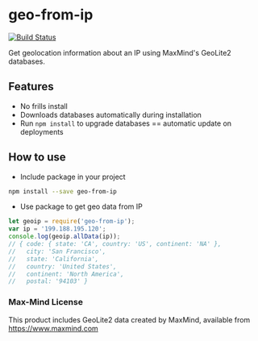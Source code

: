 # geo-from-ip

[![Build Status](https://travis-ci.org/VikramTiwari/geo-from-ip.svg?branch=master)](https://travis-ci.org/VikramTiwari/geo-from-ip)

Get geolocation information about an IP using MaxMind's GeoLite2 databases.

## Features

- No frills install
- Downloads databases automatically during installation
- Run `npm install` to upgrade databases == automatic update on deployments

## How to use

- Include package in your project

```bash
npm install --save geo-from-ip
```

- Use package to get geo data from IP

```javascript
let geoip = require('geo-from-ip');
var ip = '199.188.195.120';
console.log(geoip.allData(ip));
// { code: { state: 'CA', country: 'US', continent: 'NA' },
//   city: 'San Francisco',
//   state: 'California',
//   country: 'United States',
//   continent: 'North America',
//   postal: '94103' }
```

### Max-Mind License

This product includes GeoLite2 data created by MaxMind, available from <https://www.maxmind.com>
